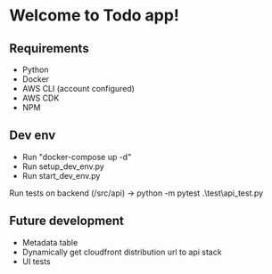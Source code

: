 # Welcome to Todo app!

## Requirements

- Python
- Docker
- AWS CLI (account configured)
- AWS CDK
- NPM

## Dev env

- Run "docker-compose up -d"
- Run setup_dev_env.py
- Run start_dev_env.py

Run tests on backend (/src/api) -> python -m pytest .\test\api_test.py

## Future development

- Metadata table
- Dynamically get cloudfront distribution url to api stack
- UI tests
